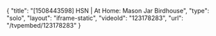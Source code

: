 {
    "title": "[1508443598] HSN | At Home: Mason Jar Birdhouse",
    "type": "solo",
    "layout": "iframe-static",
    "videoId": "123178283",
    "url": "\/tvpembed\/123178283"
}